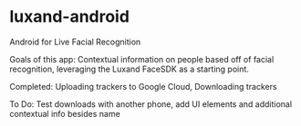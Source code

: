 # luxand-android
Android for Live Facial Recognition

Goals of this app: Contextual information on people based off of facial recognition, leveraging the Luxand FaceSDK as a starting point.

Completed: Uploading trackers to Google Cloud, Downloading trackers

To Do: Test downloads with another phone, add UI elements and additional contextual info besides name
